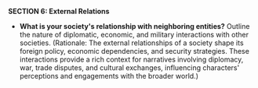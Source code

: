 
**SECTION 6: External Relations**
- **What is your society's relationship with neighboring entities?** Outline the nature of diplomatic, economic, and military interactions with other societies. (Rationale: The external relationships of a society shape its foreign policy, economic dependencies, and security strategies. These interactions provide a rich context for narratives involving diplomacy, war, trade disputes, and cultural exchanges, influencing characters' perceptions and engagements with the broader world.)